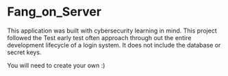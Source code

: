 # Fang_on_Server

This application was built with cybersecurity learning in mind.
This project followed the Test early test often approach through out the entire development lifecycle of a login system.
It does not include the database or secret keys.

You will need to create your own :)
